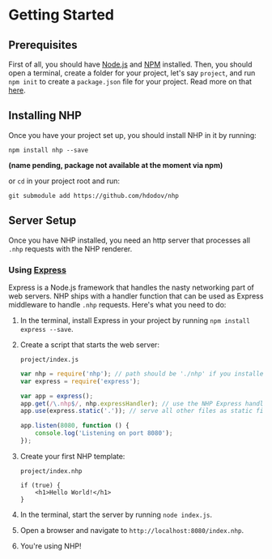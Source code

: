 # Getting Started

## Prerequisites

First of all, you should have [Node.js](https://nodejs.org/) and [NPM](https://www.npmjs.com/) installed. Then, you should open a terminal, create a folder for your project, let's say `project`, and run `npm init` to create a `package.json` file for your project. Read more on that [here](https://docs.npmjs.com/about-npm/).

## Installing NHP

Once you have your project set up, you should install NHP in it by running:

```
npm install nhp --save
```

**(name pending, package not available at the moment via npm)**

or `cd` in your project root and run:

```
git submodule add https://github.com/hdodov/nhp
```

## Server Setup

Once you have NHP installed, you need an http server that processes all `.nhp` requests with the NHP renderer.

### Using [Express](https://expressjs.com/)

Express is a Node.js framework that handles the nasty networking part of web servers. NHP ships with a handler function that can be used as Express middleware to handle `.nhp` requests. Here's what you need to do:

1. In the terminal, install Express in your project by running `npm install express --save`.
2. Create a script that starts the web server:

    `project/index.js`
    ```js
    var nhp = require('nhp'); // path should be './nhp' if you installed NHP as a Git submodule in the project root
    var express = require('express');

    var app = express();
    app.get(/\.nhp$/, nhp.expressHandler); // use the NHP Express handler to process requests ending in `.nhp`
    app.use(express.static('.')); // serve all other files as static files

    app.listen(8080, function () {
        console.log('Listening on port 8080');
    });
    ```
3. Create your first NHP template:

    `project/index.nhp`
    ```
    if (true) {
        <h1>Hello World!</h1>
    }
    ```
4. In the terminal, start the server by running `node index.js`.
5. Open a browser and navigate to `http://localhost:8080/index.nhp`.
6. You're using NHP!